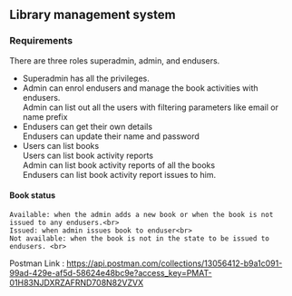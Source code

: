 ## Library management system

### Requirements
There are three roles superadmin, admin, and endusers.  <br>
- Superadmin has all the privileges. <br>
- Admin can enrol endusers and manage the book activities with endusers.<br>
Admin can list out all the users with filtering parameters like email or name prefix<br>
- Endusers can get their own details <br>
Endusers can update their name and password<br>
- Users can list books<br>
Users can list book activity reports<br>
	Admin can list book activity reports of all the books <br>
 	Endusers can list book activity report issues to him.<br>
#### Book status<br>
	Available: when the admin adds a new book or when the book is not issued to any endusers.<br>
	Issued: when admin issues book to enduser<br>
	Not available: when the book is not in the state to be issued to endusers. <br>


Postman Link : https://api.postman.com/collections/13056412-b9a1c091-99ad-429e-af5d-58624e48bc9e?access_key=PMAT-01H83NJDXRZAFRND708N82VZVX